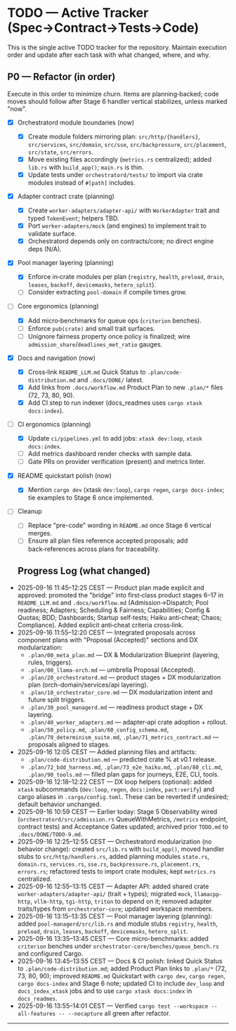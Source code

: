 # TODO — Active Tracker (Spec→Contract→Tests→Code)

This is the single active TODO tracker for the repository. Maintain execution order and update after each task with what changed, where, and why.

## P0 — Refactor (in order)

Execute in this order to minimize churn. Items are planning‑backed; code moves should follow after Stage 6 handler vertical stabilizes, unless marked "now".

- [x] Orchestratord module boundaries (now)
  - [x] Create module folders mirroring plan: `src/http/{handlers}`, `src/services`, `src/domain`, `src/sse`, `src/backpressure`, `src/placement`, `src/state`, `src/errors`.
  - [x] Move existing files accordingly (`metrics.rs` centralized); added `lib.rs` with `build_app()`; `main.rs` is thin.
  - [x] Update tests under `orchestratord/tests/` to import via crate modules instead of `#[path]` includes.

- [x] Adapter contract crate (planning)
  - [x] Create `worker-adapters/adapter-api/` with `WorkerAdapter` trait and typed `TokenEvent`; helpers TBD.
  - [x] Port `worker-adapters/mock` (and engines) to implement trait to validate surface.
  - [x] Orchestratord depends only on contracts/core; no direct engine deps (N/A).

- [x] Pool manager layering (planning)
  - [x] Enforce in‑crate modules per plan (`registry`, `health`, `preload`, `drain`, `leases`, `backoff`, `devicemasks`, `hetero_split`).
  - [ ] Consider extracting `pool-domain` if compile times grow.

- [ ] Core ergonomics (planning)
  - [x] Add micro‑benchmarks for queue ops (`criterion` benches).
  - [ ] Enforce `pub(crate)` and small trait surfaces.
  - [ ] Unignore fairness property once policy is finalized; wire `admission_share`/`deadlines_met_ratio` gauges.

- [x] Docs and navigation (now)
  - [x] Cross‑link `README_LLM.md` Quick Status to `.plan/code-distribution.md` and `.docs/DONE/` latest.
  - [x] Add links from `.docs/workflow.md` Product Plan to new `.plan/*` files (72, 73, 80, 90).
  - [x] Add CI step to run indexer (docs_readmes uses `cargo xtask docs:index`).

- [ ] CI ergonomics (planning)
  - [x] Update `ci/pipelines.yml` to add jobs: `xtask dev:loop`, `xtask docs:index`.
  - [ ] Add metrics dashboard render checks with sample data.
  - [ ] Gate PRs on provider verification (present) and metrics linter.

- [x] README quickstart polish (now)
  - [x] Mention `cargo dev` (xtask `dev:loop`), `cargo regen`, `cargo docs-index`; tie examples to Stage 6 once implemented.

- [ ] Cleanup
  - [ ] Replace "pre-code" wording in `README.md` once Stage 6 vertical merges.
  - [ ] Ensure all plan files reference accepted proposals; add back‑references across plans for traceability.

  ## Progress Log (what changed)


- 2025-09-16 11:45–12:25 CEST — Product plan made explicit and approved: promoted the "bridge" into first‑class product stages 6–17 in `README_LLM.md` and `.docs/workflow.md` (Admission→Dispatch; Pool readiness; Adapters; Scheduling & Fairness; Capabilities; Config & Quotas; BDD; Dashboards; Startup self‑tests; Haiku anti‑cheat; Chaos; Compliance). Added explicit anti‑cheat criteria cross‑link.
- 2025-09-16 11:55–12:20 CEST — Integrated proposals across component plans with "Proposal (Accepted)" sections and DX modularization:
  - `.plan/00_meta_plan.md` — DX & Modularization Blueprint (layering, rules, triggers).
  - `.plan/00_llama-orch.md` — umbrella Proposal (Accepted).
  - `.plan/20_orchestratord.md` — product stages + DX modularization plan (orch-domain/services/api layering).
  - `.plan/10_orchestrator_core.md` — DX modularization intent and future split triggers.
  - `.plan/30_pool_managerd.md` — readiness product stage + DX layering.
  - `.plan/40_worker_adapters.md` — adapter‑api crate adoption + rollout.
  - `.plan/50_policy.md`, `.plan/60_config_schema.md`, `.plan/70_determinism_suite.md`, `.plan/71_metrics_contract.md` — proposals aligned to stages.
- 2025-09-16 12:05 CEST — Added planning files and artifacts:
  - `.plan/code-distribution.md` — predicted crate % at v0.1 release.
  - `.plan/72_bdd_harness.md`, `.plan/73_e2e_haiku.md`, `.plan/80_cli.md`, `.plan/90_tools.md` — filled plan gaps for journeys, E2E, CLI, tools.
- 2025-09-16 12:18–12:22 CEST — DX loop helpers (optional): added `xtask` subcommands (`dev:loop`, `regen`, `docs:index`, `pact:verify`) and cargo aliases in `.cargo/config.toml`. These can be reverted if undesired; default behavior unchanged.
- 2025-09-16 10:59 CEST — Earlier today: Stage 5 Observability wired (`orchestratord/src/admission.rs` QueueWithMetrics, `/metrics` endpoint, contract tests) and Acceptance Gates updated; archived prior `TODO.md` to `.docs/DONE/TODO-9.md`.
- 2025-09-16 12:25–12:55 CEST — Orchestratord modularization (no behavior change): created `src/lib.rs` with `build_app()`, moved handler stubs to `src/http/handlers.rs`, added planning modules `state.rs`, `domain.rs`, `services.rs`, `sse.rs`, `backpressure.rs`, `placement.rs`, `errors.rs`; refactored tests to import crate modules; kept `metrics.rs` centralized.
- 2025-09-16 12:55–13:15 CEST — Adapter API: added shared crate `worker-adapters/adapter-api/` (trait + types); migrated `mock`, `llamacpp-http`, `vllm-http`, `tgi-http`, `triton` to depend on it; removed adapter traits/types from `orchestrator-core`; updated workspace members.
- 2025-09-16 13:15–13:35 CEST — Pool manager layering (planning): added `pool-managerd/src/lib.rs` and module stubs `registry`, `health`, `preload`, `drain`, `leases`, `backoff`, `devicemasks`, `hetero_split`.
- 2025-09-16 13:35–13:45 CEST — Core micro-benchmarks: added `criterion` benches under `orchestrator-core/benches/queue_bench.rs` and configured Cargo.
- 2025-09-16 13:45–13:55 CEST — Docs & CI polish: linked Quick Status to `.plan/code-distribution.md`; added Product Plan links to `.plan/*` (72, 73, 80, 90); improved `README.md` Quickstart with `cargo dev`, `cargo regen`, `cargo docs-index` and Stage 6 note; updated CI to include `dev_loop` and `docs_index_xtask` jobs and to use `cargo xtask docs:index` in `docs_readmes`.
- 2025-09-16 13:55–14:01 CEST — Verified `cargo test --workspace --all-features -- --nocapture` all green after refactor.

---

